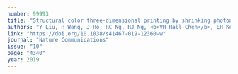 ```yaml
---
number: 99993
title: "Structural color three-dimensional printing by shrinking photonic crystals,"
authors: "Y Liu, H Wang, J Ho, RC Ng, RJ Ng, <b>VH Hall-Chen</b>, EH Koay, Z Dong, H Liu, CW Qiu, JR Greer, JKW Yang"
link: "https://doi.org/10.1038/s41467-019-12360-w"
journal: "Nature Communications"
issue: "10"
page: "4340"
year: 2019
---
```

